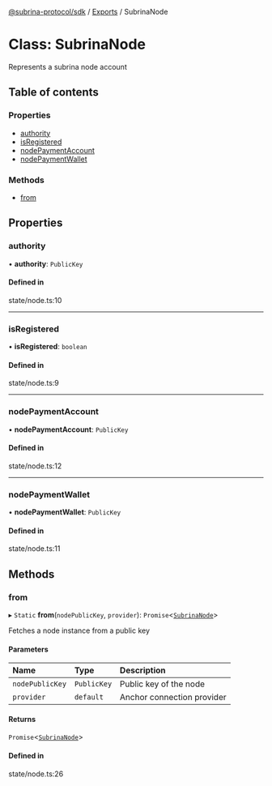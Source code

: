 [@subrina-protocol/sdk](../README.md) / [Exports](../modules.md) / SubrinaNode

# Class: SubrinaNode

Represents a subrina node account

## Table of contents

### Properties

- [authority](SubrinaNode.md#authority)
- [isRegistered](SubrinaNode.md#isregistered)
- [nodePaymentAccount](SubrinaNode.md#nodepaymentaccount)
- [nodePaymentWallet](SubrinaNode.md#nodepaymentwallet)

### Methods

- [from](SubrinaNode.md#from)

## Properties

### authority

• **authority**: `PublicKey`

#### Defined in

state/node.ts:10

___

### isRegistered

• **isRegistered**: `boolean`

#### Defined in

state/node.ts:9

___

### nodePaymentAccount

• **nodePaymentAccount**: `PublicKey`

#### Defined in

state/node.ts:12

___

### nodePaymentWallet

• **nodePaymentWallet**: `PublicKey`

#### Defined in

state/node.ts:11

## Methods

### from

▸ `Static` **from**(`nodePublicKey`, `provider`): `Promise`<[`SubrinaNode`](SubrinaNode.md)\>

Fetches a node instance from a public key

#### Parameters

| Name | Type | Description |
| :------ | :------ | :------ |
| `nodePublicKey` | `PublicKey` | Public key of the node |
| `provider` | `default` | Anchor connection provider |

#### Returns

`Promise`<[`SubrinaNode`](SubrinaNode.md)\>

#### Defined in

state/node.ts:26
